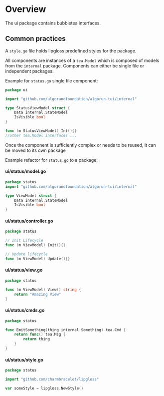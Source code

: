 # Overview

The ui package contains bubbletea interfaces.

## Common practices

A `style.go` file holds lipgloss predefined styles for the package.

All components are instances of a `tea.Model` which is composed of models
from the `internal` package.
Components can either be single file or independent packages.

Example for `status.go` single file component:

```go
package ui

import "github.com/algorandfoundation/algorun-tui/internal"

type StatusViewModel struct {
	Data internal.StateModel
	IsVisible bool
}

func (m StatusViewModel) Int(){}
//other tea.Model interfaces ...
```

Once the component is sufficiently complex or needs to be reused, it can be moved
to its own package

Example refactor for `status.go` to a package:

#### ui/status/model.go

```go
package status
import "github.com/algorandfoundation/algorun-tui/internal"

type ViewModel struct {
	Data internal.StateModel
	IsVisible bool
}
```

#### ui/status/controller.go

```go
package status

// Init Lifecycle
func (m ViewModel) Init(){}

// Update lifecycle
func (m ViewModel) Update(){}
```

#### ui/status/view.go

```go
package status

func (m ViewModel) View() string {
	return "Amazing View"
}
```

#### ui/status/cmds.go

```go
package status

func EmitSomething(thing internal.Something) tea.Cmd {
	return func() tea.Msg {
		return thing
	}
}

```

#### ui/status/style.go

```go
package status

import "github.com/charmbracelet/lipgloss"

var someStyle = lipgloss.NewStyle()
```
